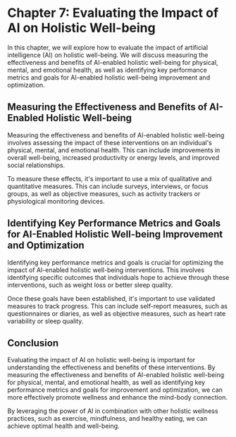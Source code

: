 Chapter 7: Evaluating the Impact of AI on Holistic Well-being
=============================================================

In this chapter, we will explore how to evaluate the impact of artificial intelligence (AI) on holistic well-being. We will discuss measuring the effectiveness and benefits of AI-enabled holistic well-being for physical, mental, and emotional health, as well as identifying key performance metrics and goals for AI-enabled holistic well-being improvement and optimization.

Measuring the Effectiveness and Benefits of AI-Enabled Holistic Well-being
--------------------------------------------------------------------------

Measuring the effectiveness and benefits of AI-enabled holistic well-being involves assessing the impact of these interventions on an individual's physical, mental, and emotional health. This can include improvements in overall well-being, increased productivity or energy levels, and improved social relationships.

To measure these effects, it's important to use a mix of qualitative and quantitative measures. This can include surveys, interviews, or focus groups, as well as objective measures, such as activity trackers or physiological monitoring devices.

Identifying Key Performance Metrics and Goals for AI-Enabled Holistic Well-being Improvement and Optimization
-------------------------------------------------------------------------------------------------------------

Identifying key performance metrics and goals is crucial for optimizing the impact of AI-enabled holistic well-being interventions. This involves identifying specific outcomes that individuals hope to achieve through these interventions, such as weight loss or better sleep quality.

Once these goals have been established, it's important to use validated measures to track progress. This can include self-report measures, such as questionnaires or diaries, as well as objective measures, such as heart rate variability or sleep quality.

Conclusion
----------

Evaluating the impact of AI on holistic well-being is important for understanding the effectiveness and benefits of these interventions. By measuring the effectiveness and benefits of AI-enabled holistic well-being for physical, mental, and emotional health, as well as identifying key performance metrics and goals for improvement and optimization, we can more effectively promote wellness and enhance the mind-body connection.

By leveraging the power of AI in combination with other holistic wellness practices, such as exercise, mindfulness, and healthy eating, we can achieve optimal health and well-being.
